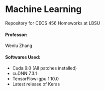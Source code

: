 # Machine Learning
Repository for CECS 456 Homeworks at LBSU

#### Professor: 
Wenlu Zhang

#### Softwares Used:
* Cuda 9.0 (All patches installed)
* cuDNN 7.3.1
* TensorFlow-gpu 1.10.0
* Latest release of Keras
